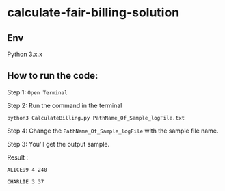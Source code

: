 # calculate-fair-billing-solution

## Env
 
Python 3.x.x


## How to run the code:

Step 1: `Open Terminal` 

Step 2:  Run the command in the terminal
```
python3 CalculateBilling.py PathName_Of_Sample_logFile.txt
```
Step 4: Change the `PathName_Of_Sample_logFile` with the sample file name. 

Step 3: You'll get the output sample. 

Result : 

```
ALICE99 4 240

CHARLIE 3 37
 ```



